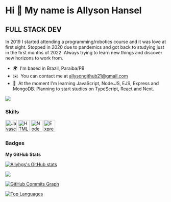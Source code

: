 Hi 👋 My name is Allyson Hansel
================================

FULL STACK DEV
------------

In 2019 I started attending a programming/robotics course and it was love at first sight. Stopped in 2020 due to pandemics and got back to studying just in the first months of 2022.
Always trying to learn new things and discover new horizons to work from.

* 🌍  I'm based in Brazil, Paraiba/PB
* ✉️  You can contact me at [allysongithub21@gmail.com](mailto:allysongithub21@gmail.com)
* 🧠  At the moment I'm learning JavaScript, Node.JS, EJS, Express and MongoDB. Planning to start studies on TypeScript, React and Next.

<a href="https://www.github.com/Allyhgf" target="_blank" rel="noreferrer"><img
src="https://img.shields.io/github/followers/Allyhgf?logo=github&style=for-the-badge&color=facc15&labelColor=1c1917" /></a>

### Skills

<p align="left">
<a href="https://developer.mozilla.org/en-US/docs/Web/JavaScript" target="_blank" rel="noreferrer"><img src="https://raw.githubusercontent.com/danielcranney/readme-generator/main/public/icons/skills/javascript-colored.svg" width="36" height="36" alt="Javascript" /></a>
<a href="https://developer.mozilla.org/en-US/docs/Glossary/HTML5" target="_blank" rel="noreferrer"><img src="https://raw.githubusercontent.com/danielcranney/readme-generator/main/public/icons/skills/html5-colored.svg" width="36" height="36" alt="HTML5" /></a>
<a href="https://nodejs.org/en/" target="_blank" rel="noreferrer"><img src="https://raw.githubusercontent.com/danielcranney/readme-generator/main/public/icons/skills/nodejs-colored.svg" width="36" height="36" alt="NodeJS" /></a>
<a href="https://expressjs.com/" target="_blank" rel="noreferrer"><img src="https://raw.githubusercontent.com/danielcranney/readme-generator/main/public/icons/skills/express-colored-dark.svg" width="36" height="36" alt="Express" /></a>
</p>

### Badges

<b>My GitHub Stats</b>

<a href="http://www.github.com/Allyhgs"><img src="https://github-readme-stats.vercel.app/api?username=Allyhgf&show_icons=true&hide=&count_private=true&title_color=0891b2&text_color=ffffff&icon_color=facc15&bg_color=1c1917&hide_border=true&show_icons=true" alt="Allyhgs's GitHub stats" /></a>

<a href="http://www.github.com/Allyhgf"><img src="https://github-readme-streak-stats.herokuapp.com/?user=Allyhgf&stroke=ffffff&background=1c1917&ring=0891b2&fire=0891b2&currStreakNum=ffffff&currStreakLabel=0891b2&sideNums=ffffff&sideLabels=ffffff&dates=ffffff&hide_border=true" /></a>

<a href="http://www.github.com/Allyhgf"><img src="https://activity-graph.herokuapp.com/graph?username=Allyhgf&bg_color=1c1917&color=ffffff&line=facc15&point=ffffff&area_color=1c1917&area=true&hide_border=true&custom_title=GitHub%20Commits%20Graph" alt="GitHub Commits Graph" /></a>

<a href="https://github.com/Allyhgf" align="left"><img src="https://github-readme-stats.vercel.app/api/top-langs/?username=Allyhgf&langs_count=10&title_color=0891b2&text_color=ffffff&icon_color=facc15&bg_color=1c1917&hide_border=true&locale=en&custom_title=Top%20%Languages" alt="Top Languages" /></a>
